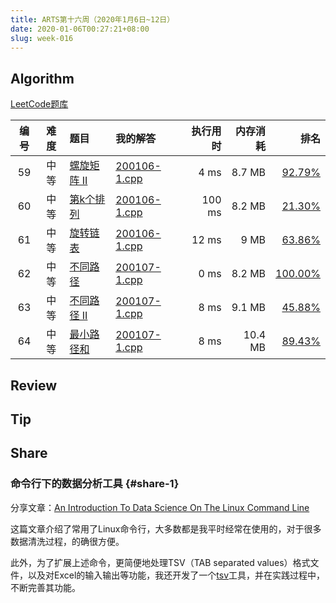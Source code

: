 ```yaml
---
title: ARTS第十六周（2020年1月6日~12日）
date: 2020-01-06T00:27:21+08:00
slug: week-016
---
```


## Algorithm

[LeetCode题库](https://leetcode-cn.com/problemset/all/)

| 编号 | 难度 | 题目 | 我的解答 | 执行用时 | 内存消耗 | 排名 |
|:----:|:----:|:-----|:---------|---------:|---------:|-----:|
| 59 | 中等 | [螺旋矩阵 II](https://leetcode-cn.com/problems/spiral-matrix-ii/) | [200106-1.cpp](https://github.com/yanlinlin82/leetcode/blob/master/00059_spiral-matrix-ii/200106-1.cpp) | 4 ms | 8.7 MB | [92.79%](https://leetcode-cn.com/submissions/detail/42396567/) |
| 60 | 中等 | [第k个排列](https://leetcode-cn.com/problems/permutation-sequence/) | [200106-1.cpp](https://github.com/yanlinlin82/leetcode/blob/master/00060_permutation-sequence/200106-1.cpp) | 100 ms | 8.2 MB | [21.30%](https://leetcode-cn.com/submissions/detail/42397982/) |
| 61 | 中等 | [旋转链表](https://leetcode-cn.com/problems/rotate-list/) | [200106-1.cpp](https://github.com/yanlinlin82/leetcode/blob/master/00061_rotate-list/200106-1.cpp) | 12 ms | 9 MB | [63.86%](https://leetcode-cn.com/submissions/detail/42398520/) |
| 62 | 中等 | [不同路径](https://leetcode-cn.com/problems/unique-paths/) | [200107-1.cpp](https://github.com/yanlinlin82/leetcode/blob/master/00062_unique-paths/200107-1.cpp) | 0 ms | 8.2 MB | [100.00%](https://leetcode-cn.com/submissions/detail/42531909/) |
| 63 | 中等 | [不同路径 II](https://leetcode-cn.com/problems/unique-paths-ii/) | [200107-1.cpp](https://github.com/yanlinlin82/leetcode/blob/master/00063_unique-paths-ii/200107-1.cpp) | 8 ms | 9.1 MB | [45.88%](https://leetcode-cn.com/submissions/detail/42532712/) |
| 64 | 中等 | [最小路径和](https://leetcode-cn.com/problems/minimum-path-sum/) | [200107-1.cpp](https://github.com/yanlinlin82/leetcode/blob/master/00064_minimum-path-sum/200107-1.cpp) | 8 ms | 10.4 MB | [89.43%](https://leetcode-cn.com/submissions/detail/42533083/) |

## Review


## Tip


## Share

### 命令行下的数据分析工具 {#share-1}

分享文章：[An Introduction To Data Science On The Linux Command Line](https://blog.robertelder.org/data-science-linux-command-line/)

这篇文章介绍了常用了Linux命令行，大多数都是我平时经常在使用的，对于很多数据清洗过程，的确很方便。

此外，为了扩展上述命令，更简便地处理TSV（TAB separated values）格式文件，以及对Excel的输入输出等功能，我还开发了一个[tsv](https://github.com/yanlinlin82/tsv)工具，并在实践过程中，不断完善其功能。
